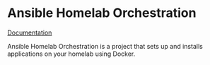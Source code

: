 # Ansible Homelab Orchestration

[Documentation](https://dylancyclone.github.io/ansible-homelab-orchestration/)

Ansible Homelab Orchestration is a project that sets up and installs applications on your homelab using Docker.
